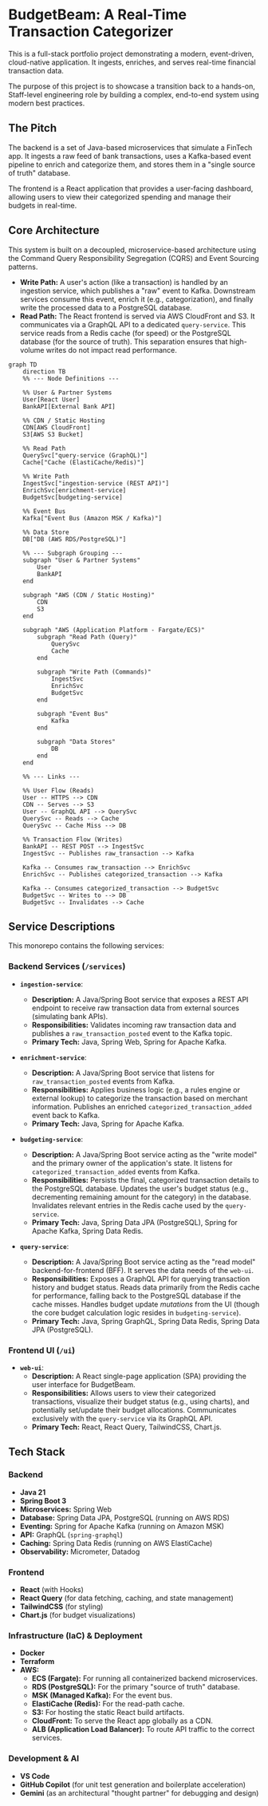 # BudgetBeam: A Real-Time Transaction Categorizer

This is a full-stack portfolio project demonstrating a modern, event-driven, cloud-native application. It ingests, enriches, and serves real-time financial transaction data.

The purpose of this project is to showcase a transition back to a hands-on, Staff-level engineering role by building a complex, end-to-end system using modern best practices.

## The Pitch

The backend is a set of Java-based microservices that simulate a FinTech app. It ingests a raw feed of bank transactions, uses a Kafka-based event pipeline to enrich and categorize them, and stores them in a "single source of truth" database.

The frontend is a React application that provides a user-facing dashboard, allowing users to view their categorized spending and manage their budgets in real-time.

## Core Architecture

This system is built on a decoupled, microservice-based architecture using the Command Query Responsibility Segregation (CQRS) and Event Sourcing patterns.

* **Write Path:** A user's action (like a transaction) is handled by an ingestion service, which publishes a "raw" event to Kafka. Downstream services consume this event, enrich it (e.g., categorization), and finally write the processed data to a PostgreSQL database.
* **Read Path:** The React frontend is served via AWS CloudFront and S3. It communicates via a GraphQL API to a dedicated `query-service`. This service reads from a Redis cache (for speed) or the PostgreSQL database (for the source of truth). This separation ensures that high-volume writes do not impact read performance.

```mermaid
graph TD
    direction TB
    %% --- Node Definitions ---
    
    %% User & Partner Systems
    User[React User]
    BankAPI[External Bank API]

    %% CDN / Static Hosting
    CDN[AWS CloudFront]
    S3[AWS S3 Bucket]

    %% Read Path
    QuerySvc["query-service (GraphQL)"]
    Cache["Cache (ElastiCache/Redis)"]

    %% Write Path
    IngestSvc["ingestion-service (REST API)"]
    EnrichSvc[enrichment-service]
    BudgetSvc[budgeting-service]

    %% Event Bus
    Kafka["Event Bus (Amazon MSK / Kafka)"]

    %% Data Store
    DB["DB (AWS RDS/PostgreSQL)"]

    %% --- Subgraph Grouping ---
    subgraph "User & Partner Systems"
        User
        BankAPI
    end

    subgraph "AWS (CDN / Static Hosting)"
        CDN
        S3
    end

    subgraph "AWS (Application Platform - Fargate/ECS)"
        subgraph "Read Path (Query)"
            QuerySvc
            Cache
        end

        subgraph "Write Path (Commands)"
            IngestSvc
            EnrichSvc
            BudgetSvc
        end

        subgraph "Event Bus"
            Kafka
        end
        
        subgraph "Data Stores"
            DB
        end
    end

    %% --- Links ---

    %% User Flow (Reads)
    User -- HTTPS --> CDN
    CDN -- Serves --> S3
    User -- GraphQL API --> QuerySvc
    QuerySvc -- Reads --> Cache
    QuerySvc -- Cache Miss --> DB

    %% Transaction Flow (Writes)
    BankAPI -- REST POST --> IngestSvc
    IngestSvc -- Publishes raw_transaction --> Kafka
    
    Kafka -- Consumes raw_transaction --> EnrichSvc
    EnrichSvc -- Publishes categorized_transaction --> Kafka
    
    Kafka -- Consumes categorized_transaction --> BudgetSvc
    BudgetSvc -- Writes to --> DB
    BudgetSvc -- Invalidates --> Cache
```
## Service Descriptions

This monorepo contains the following services:

### Backend Services (`/services`)

* **`ingestion-service`**:
    * **Description:** A Java/Spring Boot service that exposes a REST API endpoint to receive raw transaction data from external sources (simulating bank APIs).
    * **Responsibilities:** Validates incoming raw transaction data and publishes a `raw_transaction_posted` event to the Kafka topic.
    * **Primary Tech:** Java, Spring Web, Spring for Apache Kafka.

* **`enrichment-service`**:
    * **Description:** A Java/Spring Boot service that listens for `raw_transaction_posted` events from Kafka.
    * **Responsibilities:** Applies business logic (e.g., a rules engine or external lookup) to categorize the transaction based on merchant information. Publishes an enriched `categorized_transaction_added` event back to Kafka.
    * **Primary Tech:** Java, Spring for Apache Kafka.

* **`budgeting-service`**:
    * **Description:** A Java/Spring Boot service acting as the "write model" and the primary owner of the application's state. It listens for `categorized_transaction_added` events from Kafka.
    * **Responsibilities:** Persists the final, categorized transaction details to the PostgreSQL database. Updates the user's budget status (e.g., decrementing remaining amount for the category) in the database. Invalidates relevant entries in the Redis cache used by the `query-service`.
    * **Primary Tech:** Java, Spring Data JPA (PostgreSQL), Spring for Apache Kafka, Spring Data Redis.

* **`query-service`**:
    * **Description:** A Java/Spring Boot service acting as the "read model" backend-for-frontend (BFF). It serves the data needs of the `web-ui`.
    * **Responsibilities:** Exposes a GraphQL API for querying transaction history and budget status. Reads data primarily from the Redis cache for performance, falling back to the PostgreSQL database if the cache misses. Handles budget update *mutations* from the UI (though the core budget calculation logic resides in `budgeting-service`).
    * **Primary Tech:** Java, Spring GraphQL, Spring Data Redis, Spring Data JPA (PostgreSQL).

### Frontend UI (`/ui`)

* **`web-ui`**:
    * **Description:** A React single-page application (SPA) providing the user interface for BudgetBeam.
    * **Responsibilities:** Allows users to view their categorized transactions, visualize their budget status (e.g., using charts), and potentially set/update their budget allocations. Communicates exclusively with the `query-service` via its GraphQL API.
    * **Primary Tech:** React, React Query, TailwindCSS, Chart.js.


## Tech Stack

### Backend
* **Java 21**
* **Spring Boot 3**
* **Microservices:** Spring Web
* **Database:** Spring Data JPA, PostgreSQL (running on AWS RDS)
* **Eventing:** Spring for Apache Kafka (running on Amazon MSK)
* **API:** GraphQL (`spring-graphql`)
* **Caching:** Spring Data Redis (running on AWS ElastiCache)
* **Observability:** Micrometer, Datadog

### Frontend
* **React** (with Hooks)
* **React Query** (for data fetching, caching, and state management)
* **TailwindCSS** (for styling)
* **Chart.js** (for budget visualizations)

### Infrastructure (IaC) & Deployment
* **Docker**
* **Terraform**
* **AWS:**
    * **ECS (Fargate):** For running all containerized backend microservices.
    * **RDS (PostgreSQL):** For the primary "source of truth" database.
    * **MSK (Managed Kafka):** For the event bus.
    * **ElastiCache (Redis):** For the read-path cache.
    * **S3:** For hosting the static React build artifacts.
    * **CloudFront:** To serve the React app globally as a CDN.
    * **ALB (Application Load Balancer):** To route API traffic to the correct services.

### Development & AI
* **VS Code**
* **GitHub Copilot** (for unit test generation and boilerplate acceleration)
* **Gemini** (as an architectural "thought partner" for debugging and design)